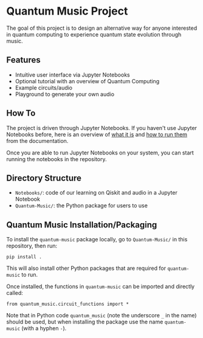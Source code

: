 # Quantum Music Project
The goal of this project is to design an alternative way for anyone interested in quantum computing to experience quantum state evolution through music.

## Features
- Intuitive user interface via Jupyter Notebooks
- Optional tutorial with an overview of Quantum Computing
- Example circuits/audio
- Playground to generate your own audio

## How To
The project is driven through Jupyter Notebooks. If you haven't use Jupyter Notebooks before, here is an overview of [what it is](https://jupyter-notebook-beginner-guide.readthedocs.io/en/latest/what_is_jupyter.html) and [how to run them](https://jupyter-notebook-beginner-guide.readthedocs.io/en/latest/execute.html) from the documentation.

Once you are able to run Jupyter Notebooks on your system, you can start running the notebooks in the repository.

## Directory Structure
* `Notebooks/`: code of our learning on Qiskit and audio in a Jupyter Notebook
* `Quantum-Music/`: the Python package for users to use

## Quantum Music Installation/Packaging
To install the `quantum-music` package locally, go to `Quantum-Music/` in this repository, then run:
```
pip install .
```
This will also install other Python packages that are required for `quantum-music` to run.

Once installed, the functions in `quantum-music` can be imported and directly called:
```
from quantum_music.circuit_functions import *
```

Note that in Python code `quantum_music` (note the underscore `_` in the name) should be used, but when installing the package use the name `quantum-music` (with a hyphen `-`).
